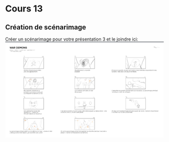 # Cours 13
## Création de scénarimage
Créer un scénarimage pour votre présentation 3 et le joindre ici: 
![Scenarimage](https://github.com/Jxshvfx/Journal_de_Bord_semaines_8_15/blob/main/Images/scenarimage.png)
